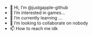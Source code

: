 - 👋 Hi, I’m @justgapple-github
- 👀 I’m interested in games...
- 🌱 I’m currently learning ...
- 💞️ I’m looking to collaborate on nobody
- 📫 How to reach me idk

